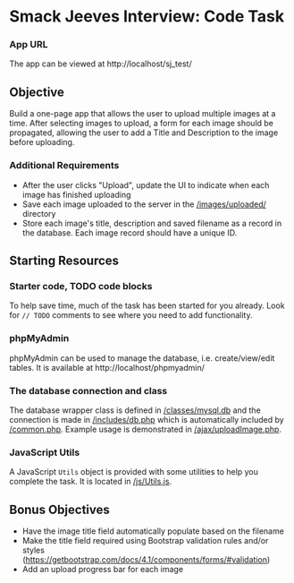 # Smack Jeeves Interview: Code Task

### App URL
The app can be viewed at http://localhost/sj_test/

## Objective
Build a one-page app that allows the user to upload multiple images at a time. After selecting images to upload, a form for each image should be propagated, allowing the user to add a Title and Description to the image before uploading.

### Additional Requirements
* After the user clicks "Upload", update the UI to indicate when each image has finished uploading
* Save each image uploaded to the server in the [/images/uploaded/](/images/uploaded/) directory
* Store each image's title, description and saved filename as a record in the database. Each image record should have a unique ID.


## Starting Resources
### Starter code, TODO code blocks
To help save time, much of the task has been started for you already. Look for `// TODO` comments to see where you need to add functionality.

### phpMyAdmin
phpMyAdmin can be used to manage the database, i.e. create/view/edit tables. It is available at http://localhost/phpmyadmin/

### The database connection and class
The database wrapper class is defined in [/classes/mysql.db](/classes/mysql.db) and the connection is made in [/includes/db.php](/includes/db.php) which is automatically included by [/common.php](/common.php). Example usage is demonstrated in [/ajax/uploadImage.php](/ajax/uploadImage.php).

### JavaScript Utils
A JavaScript `Utils` object is provided with some utilities to help you complete the task. It is located in [/js/Utils.js](/js/Utils.js).

## Bonus Objectives
* Have the image title field automatically populate based on the filename
* Make the title field required using Bootstrap validation rules and/or styles (https://getbootstrap.com/docs/4.1/components/forms/#validation)
* Add an upload progress bar for each image

